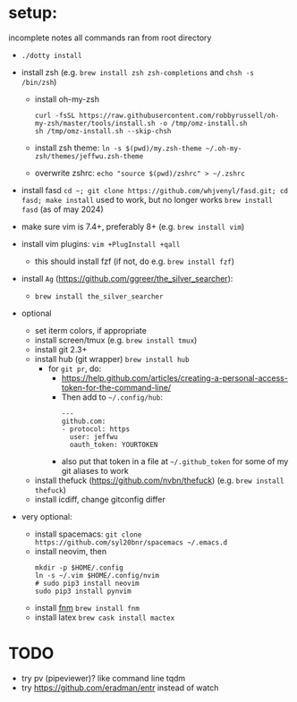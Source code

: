 # setup:

incomplete notes
all commands ran from root directory

- `./dotty install`
- install zsh (e.g. `brew install zsh zsh-completions` and `chsh -s /bin/zsh`)
  - install oh-my-zsh
    ```
    curl -fsSL https://raw.githubusercontent.com/robbyrussell/oh-my-zsh/master/tools/install.sh -o /tmp/omz-install.sh
    sh /tmp/omz-install.sh --skip-chsh
    ```

  - install zsh theme:
    `ln -s $(pwd)/my.zsh-theme ~/.oh-my-zsh/themes/jeffwu.zsh-theme`
  - overwrite zshrc:
    `echo "source $(pwd)/zshrc" > ~/.zshrc`

- install fasd
    `cd ~; git clone https://github.com/whjvenyl/fasd.git; cd fasd; make install`
    used to work, but no longer works `brew install fasd` (as of may 2024)
- make sure vim is 7.4+, preferably 8+ (e.g. `brew install vim`)
- install vim plugins: `vim +PlugInstall +qall`
  - this should install fzf (if not, do e.g. `brew install fzf`)
- install `Ag` (https://github.com/ggreer/the_silver_searcher):
  - `brew install the_silver_searcher`

- optional
  - set iterm colors, if appropriate
  - install screen/tmux (e.g. `brew install tmux`)
  - install git 2.3+
  - install hub (git wrapper) `brew install hub`
    - for `git pr`, do:
      - https://help.github.com/articles/creating-a-personal-access-token-for-the-command-line/
      - Then add to `~/.config/hub`:
        ```
        ---
        github.com:
        - protocol: https
          user: jeffwu
          oauth_token: YOURTOKEN
        ```
      - also put that token in a file at `~/.github_token` for some of my git aliases to work
  - install thefuck (https://github.com/nvbn/thefuck) (e.g. `brew install thefuck`)
  - install icdiff, change gitconfig differ
- very optional:
  - install spacemacs:
    `git clone https://github.com/syl20bnr/spacemacs ~/.emacs.d`
  - install neovim, then
    ```
    mkdir -p $HOME/.config
    ln -s ~/.vim $HOME/.config/nvim
    # sudo pip3 install neovim
    sudo pip3 install pynvim
    ```
  - install [fnm](https://github.com/Schniz/fnm#shell-setup)
    `brew install fnm`
  - install latex
    `brew cask install mactex`

# TODO
- try pv (pipeviewer)?   like command line tqdm
- try https://github.com/eradman/entr instead of watch

